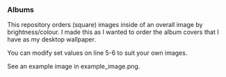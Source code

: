 ### Albums

This repository orders (square) images inside of an overall image by brightness/colour. I made this as I wanted to order the album covers that I have as my desktop wallpaper.

You can modify set values on line 5-6 to suit your own images.

See an example image in example_image.png.
